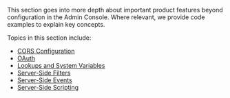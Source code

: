 This section goes into more depth about important product features beyond configuration in the Admin Console. Where relevant, we provide code examples to explain key concepts. 

Topics in this section include:

* [CORS Configuration](CORs-Configuration)
* [OAuth](OAuth)
* [Lookups and System Variables](Lookups-and-System-Variables)
* [Server-Side Filters](Server-Side-Filters)
* [Server-Side Events](Server-Side-Events)
* [Server-Side Scripting](Server-Side-Scripting)
